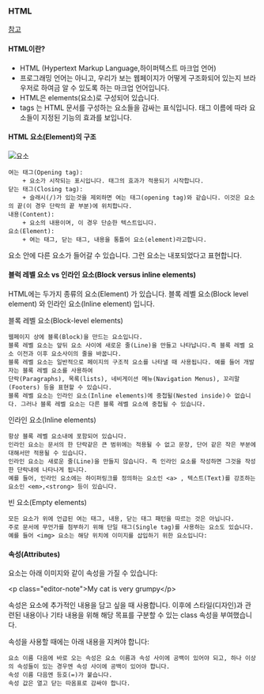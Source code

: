 ### HTML
[참고](https://developer.mozilla.org/ko/docs/Learn/HTML/Introduction_to_HTML/Getting_started)

#### HTML이란?

+ HTML (Hypertext Markup Language,하이퍼텍스트 마크업 언어)
+ 프로그래밍 언어는 아니고, 우리가 보는 웹페이지가 어떻게 구조화되어 있는지 브라우저로 하여금 알 수 있도록 하는 마크업 언어입니다. 
+ HTML은 elements(요소)로 구성되어 있습니다.
+ tags 는 HTML 문서를 구성하는 요소들을 감싸는 표식입니다. 태그 이름에 따라 요소들이 지정된 기능의 효과를 보입니다.


#### HTML 요소(Element)의 구조

![요소](element.png)

    여는 태그(Opening tag): 
        + 요소가 시작되는 표시입니다. 태그의 효과가 적용되기 시작합니다.
    닫는 태그(Closing tag): 
        + 슬래시(/)가 있는것을 제외하면 여는 태그(opening tag)와 같습니다. 이것은 요소의 끝(이 경우 단락의 끝 부분)에 위치합니다. 
    내용(Content): 
        + 요소의 내용이며, 이 경우 단순한 텍스트입니다.
    요소(Element): 
        + 여는 태그, 닫는 태그, 내용을 통틀어 요소(element)라고합니다.

요소 안에 다른 요소가 들어갈 수 있습니다. 그런 요소는 내포되었다고 표현합니다. 

#### 블럭 레벨 요소 vs 인라인 요소(Block versus inline elements)

HTML에는 두가지 종류의 요소(Element) 가 있습니다. 블록 레벨 요소(Block level element) 와 인라인 요소(Inline element) 입니다.

블록 레벨 요소(Block-level elements) 
    
    웹페이지 상에 블록(Block)을 만드는 요소입니다. 
    블록 레벨 요소는 앞뒤 요소 사이에 새로운 줄(Line)을 만들고 나타납니다.즉 블록 레벨 요소 이전과 이후 요소사이의 줄을 바꿉니다. 
    블록 레벨 요소는 일반적으로 페이지의 구조적 요소를 나타낼 때 사용됩니다. 예를 들어 개발자는 블록 레벨 요소를 사용하여 
    단락(Paragraphs), 목록(lists), 네비게이션 메뉴(Navigation Menus), 꼬리말(Footers) 등을 표현할 수 있습니다. 
    블록 레벨 요소는 인라인 요소(Inline elements)에 중첩될(Nested inside)수 없습니다. 그러나 블록 레벨 요소는 다른 블록 레벨 요소에 중첩될 수 있습니다.
    
인라인 요소(Inline elements) 

    항상 블록 레벨 요소내에 포함되어 있습니다. 
    인라인 요소는 문서의 한 단락같은 큰 범위에는 적용될 수 없고 문장, 단어 같은 작은 부분에 대해서만 적용될 수 있습니다. 
    인라인 요소는 새로운 줄(Line)을 만들지 않습니다. 즉 인라인 요소를 작성하면 그것을 작성한 단락내에 나타나게 됩니다. 
    예를 들어, 인라인 요소에는 하이퍼링크를 정의하는 요소인 <a> , 텍스트(Text)를 강조하는 요소인 <em>,<strong> 등이 있습니다.

빈 요소(Empty elements)

    모든 요소가 위에 언급된 여는 태그, 내용, 닫는 태그 패턴을 따르는 것은 아닙니다. 
    주로 문서에 무언가를 첨부하기 위해 단일 태그(Single tag)를 사용하는 요소도 있습니다. 예를 들어 <img> 요소는 해당 위치에 이미지를 삽입하기 위한 요소입니다:

#### 속성(Attributes)

요소는 아래 이미지와 같이 속성을 가질 수 있습니다:

&lt;p class="editor-note">My cat is very grumpy&lt;/p>

속성은 요소에 추가적인 내용을 담고 싶을 때 사용합니다. 이후에 스타일(디자인)과 관련된 내용이나 기타 내용을 위해 해당 목표를 구분할 수 있는 class 속성을 부여했습니다.

속성을 사용할 때에는 아래 내용을 지켜야 합니다:

    요소 이름 다음에 바로 오는 속성은 요소 이름과 속성 사이에 공백이 있어야 되고, 하나 이상의 속성들이 있는 경우엔 속성 사이에 공백이 있어야 합니다.
    속성 이름 다음엔 등호(=)가 붙습니다.
    속성 값은 열고 닫는 따옴표로 감싸야 합니다.






